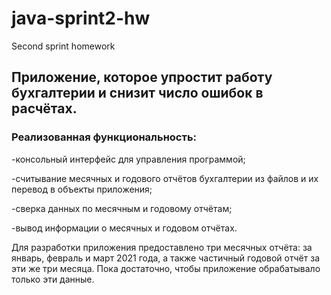 # java-sprint2-hw
Second sprint homework

## Приложение, которое упростит работу бухгалтерии и снизит число ошибок в расчётах. 

### Реализованная функциональность:

-консольный интерфейс для управления программой;

-считывание месячных и годового отчётов бухгалтерии из файлов и их перевод в объекты приложения;

-сверка данных по месячным и годовому отчётам;

-вывод информации о месячных и годовом отчётах.

Для разработки приложения предоставлено три месячных отчёта: за январь, февраль и март 2021 года, а также частичный годовой отчёт за эти же три месяца. Пока достаточно, чтобы приложение обрабатывало только эти данные.
